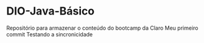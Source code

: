 # DIO-Java-Básico
Repositório para armazenar o conteúdo do bootcamp da Claro
Meu primeiro commit
Testando a sincronicidade

